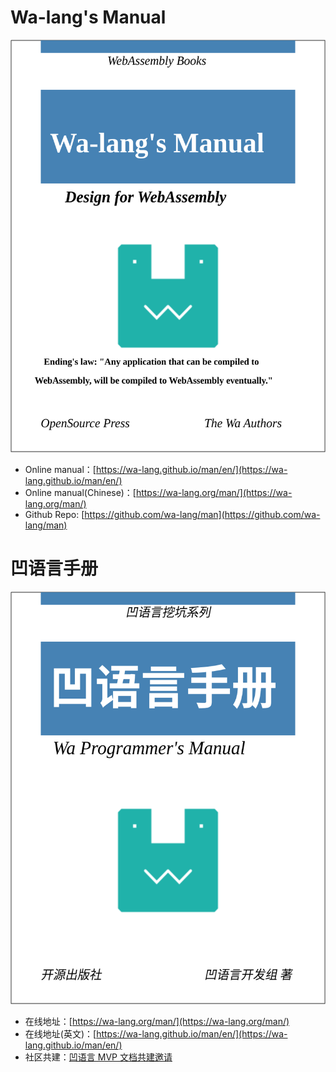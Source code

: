 # Wa-lang's Manual

<img width="520px"  height="660px" src="en/cover.svg" />

- Online manual：[https://wa-lang.github.io/man/en/](https://wa-lang.github.io/man/en/)
- Online manual(Chinese)：[https://wa-lang.org/man/](https://wa-lang.org/man/)
- Github Repo: [https://github.com/wa-lang/man](https://github.com/wa-lang/man)

# 凹语言手册

<img width="520px"  height="660px" src="cover.svg" />

- 在线地址：[https://wa-lang.org/man/](https://wa-lang.org/man/)
- 在线地址(英文)：[https://wa-lang.github.io/man/en/](https://wa-lang.github.io/man/en/)
- 社区共建：[凹语言 MVP 文档共建邀请](https://zh-lang.osanswer.net/t/topic/247)

